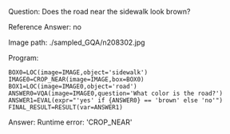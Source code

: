Question: Does the road near the sidewalk look brown?

Reference Answer: no

Image path: ./sampled_GQA/n208302.jpg

Program:

```
BOX0=LOC(image=IMAGE,object='sidewalk')
IMAGE0=CROP_NEAR(image=IMAGE,box=BOX0)
BOX1=LOC(image=IMAGE0,object='road')
ANSWER0=VQA(image=IMAGE0,question='What color is the road?')
ANSWER1=EVAL(expr="'yes' if {ANSWER0} == 'brown' else 'no'")
FINAL_RESULT=RESULT(var=ANSWER1)
```
Answer: Runtime error: 'CROP_NEAR'

